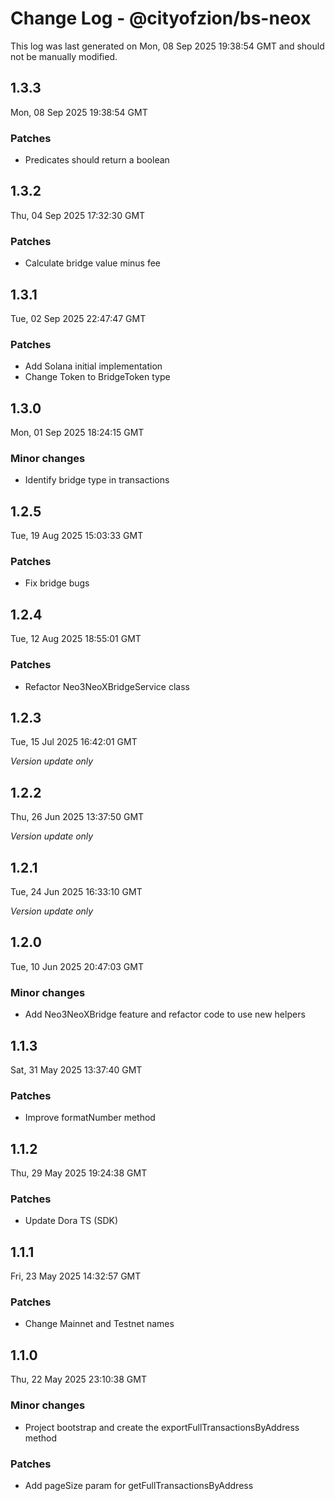 # Change Log - @cityofzion/bs-neox

This log was last generated on Mon, 08 Sep 2025 19:38:54 GMT and should not be manually modified.

## 1.3.3
Mon, 08 Sep 2025 19:38:54 GMT

### Patches

- Predicates should return a boolean

## 1.3.2
Thu, 04 Sep 2025 17:32:30 GMT

### Patches

- Calculate bridge value minus fee

## 1.3.1
Tue, 02 Sep 2025 22:47:47 GMT

### Patches

- Add Solana initial implementation
- Change Token to BridgeToken type

## 1.3.0
Mon, 01 Sep 2025 18:24:15 GMT

### Minor changes

- Identify bridge type in transactions

## 1.2.5
Tue, 19 Aug 2025 15:03:33 GMT

### Patches

- Fix bridge bugs

## 1.2.4
Tue, 12 Aug 2025 18:55:01 GMT

### Patches

- Refactor Neo3NeoXBridgeService class

## 1.2.3
Tue, 15 Jul 2025 16:42:01 GMT

_Version update only_

## 1.2.2
Thu, 26 Jun 2025 13:37:50 GMT

_Version update only_

## 1.2.1
Tue, 24 Jun 2025 16:33:10 GMT

_Version update only_

## 1.2.0
Tue, 10 Jun 2025 20:47:03 GMT

### Minor changes

- Add Neo3NeoXBridge feature and refactor code to use new helpers

## 1.1.3
Sat, 31 May 2025 13:37:40 GMT

### Patches

- Improve formatNumber method

## 1.1.2
Thu, 29 May 2025 19:24:38 GMT

### Patches

- Update Dora TS (SDK)

## 1.1.1
Fri, 23 May 2025 14:32:57 GMT

### Patches

- Change Mainnet and Testnet names

## 1.1.0
Thu, 22 May 2025 23:10:38 GMT

### Minor changes

- Project bootstrap and create the exportFullTransactionsByAddress method

### Patches

- Add pageSize param for getFullTransactionsByAddress

